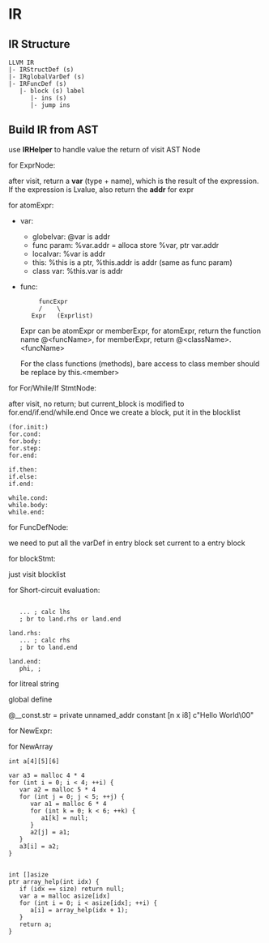 # IR

## IR Structure 

```plaintext
LLVM IR
|- IRStructDef (s)
|- IRglobalVarDef (s)
|- IRFuncDef (s)
   |- block (s) label
      |- ins (s)
      |- jump ins

```

## Build IR from AST

use **IRHelper** to handle value the return of visit AST Node

for ExprNode:

   after visit, return a **var** (type + name), which is the result of the expression. If the expression is Lvalue, also return the **addr** for expr 

for atomExpr:
- var:
   - globelvar: @var is addr
   - func param: 
      %var.addr = alloca
      store %var, ptr var.addr
   - localvar:  %var is addr
   - this:      %this is a ptr, %this.addr is addr (same as func param)        
   - class var:
      %this.var is  addr
- func:
   ```plaintext
        funcExpr
        /    \
      Expr   (Exprlist)
   ```

   Expr can be atomExpr or memberExpr, for atomExpr, return the function name @\<funcName\>, for memberExpr, return @\<className\>.\<funcName\>  
      
   For the class functions (methods), bare access to class member should be replace by this.\<member\>

for For/While/If StmtNode:

   after visit, no return;
   but current_block is modified to for.end/if.end/while.end
   Once we create a block, put it in the blocklist

```plaintext
(for.init:)
for.cond:
for.body:
for.step:
for.end:

if.then:
if.else:
if.end:

while.cond:
while.body:
while.end:
```

for FuncDefNode:

   we need to put all the varDef in entry block
   set current to a entry block


for blockStmt:

   just visit blocklist


for Short-circuit evaluation:

```plaintext

   ... ; calc lhs
   ; br to land.rhs or land.end

land.rhs:
   ... ; calc rhs
   ; br to land.end

land.end:
   phi, ; 

```   

for litreal string

   global define
   
   @__const.str = private unnamed_addr constant [n x i8] c"Hello World\00"



for NewExpr:


for NewArray

```
int a[4][5][6]

var a3 = malloc 4 * 4
for (int i = 0; i < 4; ++i) {
   var a2 = malloc 5 * 4
   for (int j = 0; j < 5; ++j) {
      var a1 = malloc 6 * 4
      for (int k = 0; k < 6; ++k) {
         a1[k] = null;
      }
      a2[j] = a1;
   }
   a3[i] = a2;
}


int []asize
ptr array_help(int idx) {
   if (idx == size) return null;
   var a = malloc asize[idx]
   for (int i = 0; i < asize[idx]; ++i) {
      a[i] = array_help(idx + 1);
   }
   return a;
}
```


